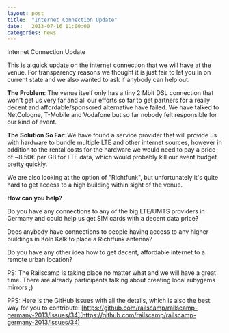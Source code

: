 ```yaml
---
layout: post
title:  "Internet Connection Update"
date:   2013-07-16 11:00:00
categories: news
---
```


Internet Connection Update

This is a quick update on the internet connection that we will have at the venue.  For transparency reasons we thought it is just fair to let you in on current state and we also wanted to ask if anybody can help out.

**The Problem**:  The venue itself only has a tiny 2 Mbit DSL connection that won't get us very far and all our efforts so far to get partners for a really decent and affordable/sponsored alternative have failed.  We have talked to NetCologne, T-Mobile and Vodafone but so far nobody felt responsible for our kind of event.

**The Solution So Far**:  We have found a service provider that will provide us with hardware to bundle multiple LTE and other internet sources, however in addition to the rental costs for the hardware we would need to pay a price of ~8.50€ per GB for LTE data, which would probably kill our event budget pretty quickly.

We are also looking at the option of "Richtfunk", but unfortunately it's quite hard to get access to a high building within sight of the venue.

**How can you help?**

Do you have any connections to any of the big LTE/UMTS providers in Germany and could help us get SIM cards with a decent data price?

Does anybody have connections to people having access to any higher buildings in Köln Kalk to place a Richtfunk antenna?

Do you have any other idea how to get decent, affordable internet to a remote urban location?


PS:  The Railscamp is taking place no matter what and we will have a great time.  There are already participants talking about creating local rubygems mirrors ;)

PPS:  Here is the GitHub issues with all the details, which is also the best way for you to contribute:  [https://github.com/railscamp/railscamp-germany-2013/issues/34](https://github.com/railscamp/railscamp-germany-2013/issues/34)